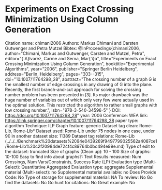 # Experiments on Exact Crossing Minimization Using Column Generation

Citation name: chimani2006
Authors: Markus Chimani and Carsten Gutwenger and Petra Mutzel
Bibtex: @InProceedings{chimani2006,
author="Chimani, Markus
and Gutwenger, Carsten
and Mutzel, Petra",
editor="{\`A}lvarez, Carme
and Serna, Mar{\'i}a",
title="Experiments on Exact Crossing Minimization Using Column Generation",
booktitle="Experimental Algorithms",
year="2006",
publisher="Springer Berlin Heidelberg",
address="Berlin, Heidelberg",
pages="303--315",
doi="10.1007/11764298_28",
abstract="The crossing number of a graph G is the smallest number of edge crossings in any drawing of G into the plane. Recently, the first branch-and-cut approach for solving the crossing number problem has been presented in [3]. Its major drawback was the huge number of variables out of which only very few were actually used in the optimal solution. This restricted the algorithm to rather small graphs with low crossing number.",
isbn="978-3-540-34598-5"
}
DOI: https://doi.org/10.1007/11764298_28"
year: 2006
Conference: WEA
link: https://link.springer.com/chapter/10.1007/11764298_28
paper type: algorithm
Technique: ILP
Graph feature: generic
Dataset tag clean: Rome-Lib, Rome-Lib*
Dataset used: Rome-Lib under 75 nodes in one case, under 90 in another
dataset size: 11389
Dataset tag relations: Rome-Lib (../../../Benchmark%20datasets%2064e0439269f9497799025562a4087ce1/Rome-Lib%20c2f20984de724f4c89764b0bc494e99e.md)
Type of edit to the dataset: truncated
Size of graphs (Clean up): 10 - 100
Size of graphs: 10-100
Easy to find info about graphs?: Text
Results measured: Num Crossings, Num Vars/Constraints, Success Rate (LP)
Evaluation type (Multi-Select): Quantitative Aggregated
Evaluation type: aggregate
Supplemental material (Multi-select): no
Supplemental material available: no
Does Provide Code: No
Type of storage for supplemental material: NA
To review: No
Go find the datasets: No
Go hunt for citations: No
Great example: No